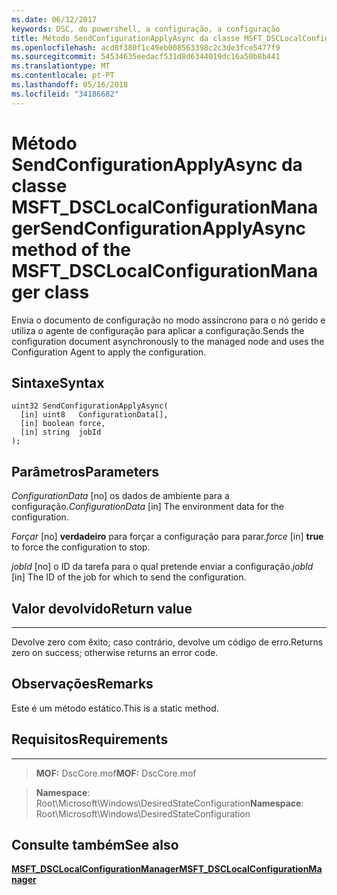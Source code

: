 ```yaml
---
ms.date: 06/12/2017
keywords: DSC, do powershell, a configuração, a configuração
title: Método SendConfigurationApplyAsync da classe MSFT_DSCLocalConfigurationManager
ms.openlocfilehash: acd8f380f1c49eb008563398c2c3de3fce5477f9
ms.sourcegitcommit: 54534635eedacf531d8d6344019dc16a50b8b441
ms.translationtype: MT
ms.contentlocale: pt-PT
ms.lasthandoff: 05/16/2018
ms.locfileid: "34186682"
---
```

# <a name="sendconfigurationapplyasync-method-of-the-msftdsclocalconfigurationmanager-class"></a><span data-ttu-id="9ea69-103">Método SendConfigurationApplyAsync da classe MSFT_DSCLocalConfigurationManager</span><span class="sxs-lookup"><span data-stu-id="9ea69-103">SendConfigurationApplyAsync method of the MSFT_DSCLocalConfigurationManager class</span></span>

<span data-ttu-id="9ea69-104">Envia o documento de configuração no modo assíncrono para o nó gerido e utiliza o agente de configuração para aplicar a configuração.</span><span class="sxs-lookup"><span data-stu-id="9ea69-104">Sends the configuration document asynchronously to the managed node and uses the Configuration Agent to apply the configuration.</span></span>

<a name="syntax"></a><span data-ttu-id="9ea69-105">Sintaxe</span><span class="sxs-lookup"><span data-stu-id="9ea69-105">Syntax</span></span>
------

```mof
uint32 SendConfigurationApplyAsync(
  [in] uint8   ConfigurationData[],
  [in] boolean force,
  [in] string  jobId
);
```

<a name="parameters"></a><span data-ttu-id="9ea69-106">Parâmetros</span><span class="sxs-lookup"><span data-stu-id="9ea69-106">Parameters</span></span>
----------

<span data-ttu-id="9ea69-107">*ConfigurationData* \[no\] os dados de ambiente para a configuração.</span><span class="sxs-lookup"><span data-stu-id="9ea69-107">*ConfigurationData* \[in\] The environment data for the configuration.</span></span>

<span data-ttu-id="9ea69-108">*Forçar* \[no\] **verdadeiro** para forçar a configuração para parar.</span><span class="sxs-lookup"><span data-stu-id="9ea69-108">*force* \[in\] **true** to force the configuration to stop.</span></span>

<span data-ttu-id="9ea69-109">*jobId* \[no\] o ID da tarefa para o qual pretende enviar a configuração.</span><span class="sxs-lookup"><span data-stu-id="9ea69-109">*jobId* \[in\] The ID of the job for which to send the configuration.</span></span>

## <a name="return-value"></a><span data-ttu-id="9ea69-110">Valor devolvido</span><span class="sxs-lookup"><span data-stu-id="9ea69-110">Return value</span></span>
------------

<span data-ttu-id="9ea69-111">Devolve zero com êxito; caso contrário, devolve um código de erro.</span><span class="sxs-lookup"><span data-stu-id="9ea69-111">Returns zero on success; otherwise returns an error code.</span></span>

## <a name="remarks"></a><span data-ttu-id="9ea69-112">Observações</span><span class="sxs-lookup"><span data-stu-id="9ea69-112">Remarks</span></span>

<span data-ttu-id="9ea69-113">Este é um método estático.</span><span class="sxs-lookup"><span data-stu-id="9ea69-113">This is a static method.</span></span>

## <a name="requirements"></a><span data-ttu-id="9ea69-114">Requisitos</span><span class="sxs-lookup"><span data-stu-id="9ea69-114">Requirements</span></span>
------------
><span data-ttu-id="9ea69-115">**MOF:** DscCore.mof</span><span class="sxs-lookup"><span data-stu-id="9ea69-115">**MOF:** DscCore.mof</span></span>

><span data-ttu-id="9ea69-116">**Namespace**: Root\Microsoft\Windows\DesiredStateConfiguration</span><span class="sxs-lookup"><span data-stu-id="9ea69-116">**Namespace**: Root\Microsoft\Windows\DesiredStateConfiguration</span></span>


## <a name="see-also"></a><span data-ttu-id="9ea69-117">Consulte também</span><span class="sxs-lookup"><span data-stu-id="9ea69-117">See also</span></span>


[<span data-ttu-id="9ea69-118">**MSFT_DSCLocalConfigurationManager**</span><span class="sxs-lookup"><span data-stu-id="9ea69-118">**MSFT_DSCLocalConfigurationManager**</span></span>](msft-dsclocalconfigurationmanager.md)